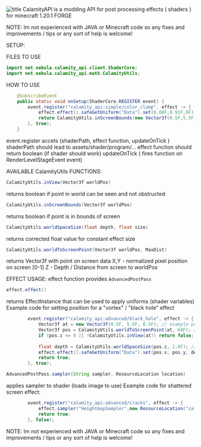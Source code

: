 ![title](https://github.com/user-attachments/assets/f779684c-186a-4db1-b363-3be3e1d56496)
CalamityAPI is a modding API for post processing effects ( shaders ) for minecraft 1.20.1 FORGE

NOTE: Im not experienced with JAVA or Minecraft code so any fixes and improvements / tips or any sort of help is welcome!

SETUP:

FILES TO USE
```java
import net.nebula.calamity_api.client.ShaderCore;
import net.nebula.calamity_api.math.CalamityUtils;
```

HOW TO USE
```java
	@SubscribeEvent
	public static void onSetup(ShaderCore.REGISTER event) {
		event.register("calamity_api:simple/color_clamp", effect -> {
			effect.effect().safeGetUniform("Data").set(0.08F,0.91F,0F);
		    return CalamityUtils.inScreenBounds(new Vector3f(0.5F,5.5F,0.5F));
		}, true);
	}
```
event.register accets (shaderPath, effect function, updateOnTick )
shaderPath should lead to assets/shader/program/...
effect function should return boolean (if shader should work)
updateOnTick ( fires function on RenderLevelStageEvent event)

AVAILABLE CalamityUtils FUNCTIONS:
```java
CalamityUtils.inView(Vector3f worldPos)
```
returns boolean if point in world can be seen and not obstructed

```java
CalamityUtils.inScreenBounds(Vector3f worldPos)
```
returns boolean if point is in bounds of screen

```java
CalamityUtils.worldSpaceSize(float depth, float size)
```
returns corrected float value for constant effect size

```java
CalamityUtils.worldToScreenPoint(Vector3f worldPos, MaxDist)
```
returns Vector3f with point on screen data
X,Y - normalized pixel position on screen [0-1]
Z - Depth / Distance from screen to worldPos

EFFECT USAGE:
effect function provides `AdvancedPostPass`

```java
effect.effect()
```
returns EffectInstance that can be used to apply uniforms (shader variables)
Example code for setting position for a "vortex" / "black hole" effect
```java
		event.register("calamity_api:advanced/black_hole", effect -> {
			Vector3f at = new Vector3f(0.5F, 5.5F, 0.5F); // example position
			Vector3f pos = CalamityUtils.worldToScreenPoint(at, 64F); // returns normalized x,y position and raw depth
			if (pos.z <= 0 || !CalamityUtils.inView(at)) return false; // checks if depth is in bounds and on screen (not blocked)
		
			float depth = CalamityUtils.worldSpaceSize(pos.z, 1.0F); // fixed depth
			effect.effect().safeGetUniform("Data").set(pos.x, pos.y, depth); // sets Uniform "Data" to shader
			return true;
		}, true);
```

```java
AdvancedPostPass.sampler(String sampler, ResourceLocation location)
```
applies sampler to shader (loads image to use)
Example code for shattered screen effect:
```java
		event.register("calamity_api:advanced/cracks", effect -> {
			effect.sampler("HeightmapSampler",new ResourceLocation("calamity_api","textures/noise_heightmap.png"));
			return true;
		}, false);
```

NOTE: Im not experienced with JAVA or Minecraft code so any fixes and improvements / tips or any sort of help is welcome!
